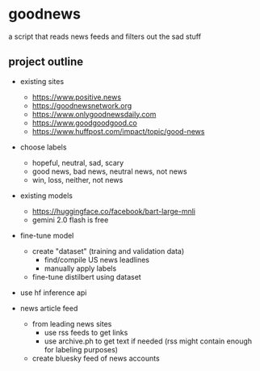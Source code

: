 # goodnews

a script that reads news feeds and filters out the sad stuff

## project outline

- existing sites

  - https://www.positive.news
  - https://goodnewsnetwork.org
  - https://www.onlygoodnewsdaily.com
  - https://www.goodgoodgood.co
  - https://www.huffpost.com/impact/topic/good-news

- choose labels

  - hopeful, neutral, sad, scary
  - good news, bad news, neutral news, not news
  - win, loss, neither, not news

- existing models
  - https://huggingface.co/facebook/bart-large-mnli
  - gemini 2.0 flash is free
- fine-tune model
  - create "dataset" (training and validation data)
    - find/compile US news leadlines
    - manually apply labels
  - fine-tune distilbert using dataset
- use hf inference api

- news article feed
  - from leading news sites
    - use rss feeds to get links
    - use archive.ph to get text if needed (rss might contain enough for labeling purposes)
  - create bluesky feed of news accounts
